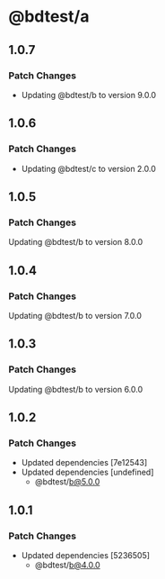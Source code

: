 # @bdtest/a

## 1.0.7

### Patch Changes

- Updating @bdtest/b to version 9.0.0

## 1.0.6

### Patch Changes

- Updating @bdtest/c to version 2.0.0

## 1.0.5

### Patch Changes

Updating @bdtest/b to version 8.0.0

## 1.0.4

### Patch Changes

Updating @bdtest/b to version 7.0.0

## 1.0.3

### Patch Changes

Updating @bdtest/b to version 6.0.0

## 1.0.2

### Patch Changes

- Updated dependencies [7e12543]
- Updated dependencies [undefined]
  - @bdtest/b@5.0.0

## 1.0.1

### Patch Changes

- Updated dependencies [5236505]
  - @bdtest/b@4.0.0
